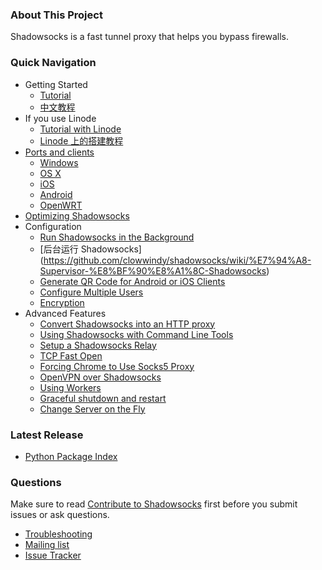 ### About This Project

Shadowsocks is a fast tunnel proxy that helps you bypass firewalls.

### Quick Navigation

- Getting Started
    * [Tutorial]
    * [中文教程][Chinese Readme]
- If you use Linode
    * [Tutorial with Linode](https://github.com/clowwindy/shadowsocks/wiki/Setting-Up-Shadowsocks-on-Linode)
    * [Linode 上的搭建教程](https://github.com/clowwindy/shadowsocks/wiki/%E5%9C%A8-Linode-%E4%B8%8A%E5%BF%AB%E9%80%9F%E6%90%AD%E5%BB%BA-Shadowsocks)
- [Ports and clients](https://github.com/clowwindy/shadowsocks/wiki/Ports-and-Clients)
    * [Windows](https://github.com/clowwindy/shadowsocks/wiki/Ports-and-Clients#windows)
    * [OS X](https://github.com/clowwindy/shadowsocks/wiki/Ports-and-Clients#os-x)
    * [iOS](https://github.com/clowwindy/shadowsocks/wiki/Ports-and-Clients#ios)
    * [Android](https://github.com/clowwindy/shadowsocks/wiki/Ports-and-Clients#android)
    * [OpenWRT](https://github.com/clowwindy/shadowsocks/wiki/Ports-and-Clients#openwrt)
- [Optimizing Shadowsocks](https://github.com/clowwindy/shadowsocks/wiki/Optimizing-Shadowsocks)
- Configuration
    * [Run Shadowsocks in the Background](https://github.com/clowwindy/shadowsocks/wiki/Configure-Shadowsocks-with-Supervisor) 
    * [后台运行 Shadowsocks]
(https://github.com/clowwindy/shadowsocks/wiki/%E7%94%A8-Supervisor-%E8%BF%90%E8%A1%8C-Shadowsocks)
    * [Generate QR Code for Android or iOS Clients](https://github.com/clowwindy/shadowsocks/wiki/Generate-QR-Code-for-Android-or-iOS-Clients)
    * [Configure Multiple Users](https://github.com/clowwindy/shadowsocks/wiki/Configure-Multiple-Users)
    * [Encryption](https://github.com/clowwindy/shadowsocks/wiki/Encryption)
- Advanced Features
    * [Convert Shadowsocks into an HTTP proxy](https://github.com/clowwindy/shadowsocks/wiki/Convert-Shadowsocks-into-an-HTTP-proxy)
    * [Using Shadowsocks with Command Line Tools](https://github.com/clowwindy/shadowsocks/wiki/Using-Shadowsocks-with-Command-Line-Tools)
    * [Setup a Shadowsocks Relay](https://github.com/clowwindy/shadowsocks/wiki/Setup-a-Shadowsocks-relay)
    * [TCP Fast Open](https://github.com/clowwindy/shadowsocks/wiki/TCP-Fast-Open)
    * [Forcing Chrome to Use Socks5 Proxy](https://github.com/clowwindy/shadowsocks/wiki/Forcing-Chrome-to-Use-Socks5-Proxy)
    * [OpenVPN over Shadowsocks](https://github.com/clowwindy/shadowsocks/wiki/Connect-to-OpenVPN-over-Shadowsocks)
    * [Using Workers](https://github.com/clowwindy/shadowsocks/wiki/Workers)
    * [Graceful shutdown and restart](https://github.com/clowwindy/shadowsocks/wiki/Graceful-shutdown-and-restart)
    * [Change Server on the Fly](https://github.com/clowwindy/shadowsocks/wiki/Change-Server-on-the-Fly)

### Latest Release

- [Python Package Index](https://pypi.python.org/pypi/shadowsocks)

### Questions

Make sure to read [Contribute to Shadowsocks](https://github.com/clowwindy/shadowsocks/blob/master/CONTRIBUTING.md) first before you submit issues or ask questions.

- [Troubleshooting]
- [Mailing list]
- [Issue Tracker]


[Build Status]:     https://img.shields.io/travis/clowwindy/shadowsocks/master.svg?style=flat
[Chinese Readme]:   https://github.com/clowwindy/shadowsocks/wiki/Shadowsocks-%E4%BD%BF%E7%94%A8%E8%AF%B4%E6%98%8E
[Issue Tracker]:    https://github.com/clowwindy/shadowsocks/issues?state=open
[Mailing list]:     http://groups.google.com/group/shadowsocks
[PyPI]:             https://pypi.python.org/pypi/shadowsocks
[PyPI version]:     https://img.shields.io/pypi/v/shadowsocks.svg?style=flat
[Tutorial]:           https://github.com/clowwindy/shadowsocks/blob/master/README.md
[Supervisor]:       https://github.com/clowwindy/shadowsocks/wiki/Configure-Shadowsocks-with-Supervisor
[TCP_FASTOPEN]:     https://github.com/clowwindy/shadowsocks/wiki/TCP-Fast-Open
[Travis CI]:        https://travis-ci.org/clowwindy/shadowsocks
[Troubleshooting]:  https://github.com/clowwindy/shadowsocks/wiki/Troubleshooting
[SwitchySharp]:     https://chrome.google.com/webstore/detail/proxy-switchysharp/dpplabbmogkhghncfbfdeeokoefdjegm